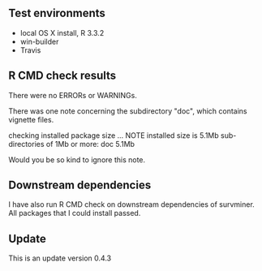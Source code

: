 ## Test environments
* local OS X install, R 3.3.2
* win-builder 
* Travis

## R CMD check results
There were no ERRORs or WARNINGs.

There was one note concerning the subdirectory "doc", which contains vignette files.  
   
checking installed package size ... NOTE
  installed size is  5.1Mb
  sub-directories of 1Mb or more:
    doc   5.1Mb
   
Would you be so kind to ignore this note.
    
    
## Downstream dependencies
  
I have also run R CMD check on downstream dependencies of survminer. 
All packages that I could install passed.

## Update

This is an update version 0.4.3
